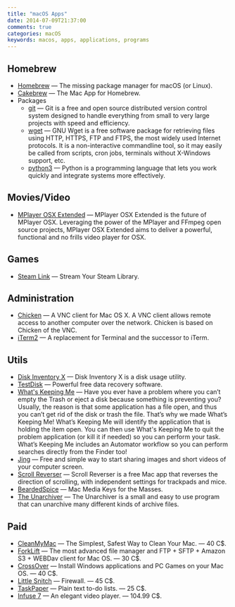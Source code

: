 ```yaml
---
title: "macOS Apps"
date: 2014-07-09T21:37:00
comments: true
categories: macOS
keywords: macos, apps, applications, programs
---
```


## Homebrew

* [Homebrew](http://brew.sh/) — The missing package manager for macOS (or Linux).
* [Cakebrew](https://www.cakebrew.com/) — The Mac App for Homebrew.
* Packages
  * [git](http://git-scm.com/) — Git is a free and open source distributed version control system designed to handle everything from small to very large projects with speed and efficiency.
  * [wget](https://www.gnu.org/software/wget/) — GNU Wget is a free software package for retrieving files using HTTP, HTTPS, FTP and FTPS, the most widely used Internet protocols. It is a non-interactive commandline tool, so it may easily be called from scripts, cron jobs, terminals without X-Windows support, etc.
  * [python3](https://www.python.org/) — Python is a programming language that lets you work quickly and integrate systems more effectively.

## Movies/Video

* [MPlayer OSX Extended](http://mplayerosx.ch/) — MPlayer OSX Extended is the future of MPlayer OSX. Leveraging the power of the MPlayer and FFmpeg open source projects, MPlayer OSX Extended aims to deliver a powerful, functional and no frills video player for OSX.

## Games

* [Steam Link](https://apps.apple.com/ca/app/steam-link/id1246969117) — Stream Your Steam Library.

## Administration

* [Chicken](http://chicken.sourceforge.net/) — A VNC client for Mac OS X. A VNC client allows remote access to another computer over the network. Chicken is based on Chicken of the VNC.
* [iTerm2](http://www.iterm2.com/) — A replacement for Terminal and the successor to iTerm.

## Utils

* [Disk Inventory X](http://www.derlien.com/) — Disk Inventory X is a disk usage utility.
* [TestDisk](http://www.cgsecurity.org/wiki/TestDisk) — Powerful free data recovery software.
* [What's Keeping Me](http://www.hamsoftengineering.com/products/wkm/wkm.html) — Have you ever have a problem where you can’t empty the Trash or eject a disk because something is preventing you? Usually, the reason is that some application has a file open, and thus you can’t get rid of the disk or trash the file. That’s why we made What’s Keeping Me! What’s Keeping Me will identify the application that is holding the item open. You can then use What's Keeping Me to quit the problem application (or kill it if needed) so you can perform your task. What’s Keeping Me includes an Automator workflow so you can perform searches directly from the Finder too!
* [Jing](http://www.techsmith.com/jing.html) — Free and simple way to start sharing images and short videos of your computer screen.
* [Scroll Reverser](https://pilotmoon.com/scrollreverser/) — Scroll Reverser is a free Mac app that reverses the direction of scrolling, with independent settings for trackpads and mice.
* [BeardedSpice](https://beardedspice.github.io/) — Mac Media Keys for the Masses.
* [The Unarchiver](https://apps.apple.com/app/the-unarchiver/id425424353?mt=12&ls=1) — The Unarchiver is a small and easy to use program that can unarchive many different kinds of archive files.

## Paid

* [CleanMyMac](http://macpaw.com/cleanmymac) — The Simplest, Safest Way to Clean Your Mac. — 40 C$.
* [ForkLift](http://www.binarynights.com/forklift/) — The most advanced file manager and FTP + SFTP + Amazon S3 + WEBDav client for Mac OS. — 30 C$.
* [CrossOver](http://www.codeweavers.com/products/) — Install Windows applications and PC Games on your Mac OS. — 40 C$.
* [Little Snitch](http://www.obdev.at/products/littlesnitch/index.html) — Firewall. — 45 C$.
* [TaskPaper](https://www.taskpaper.com/) — Plain text to-do lists. — 25 C$.
* [Infuse 7](https://apps.apple.com/app/id1136220934) — An elegant video player. — 104.99 C$.
